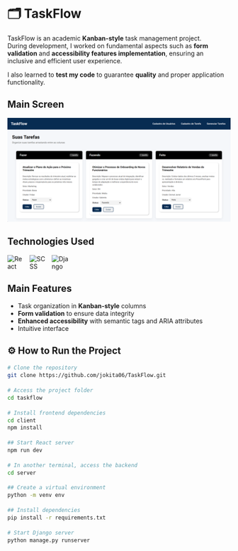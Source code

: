 # 🗂️ TaskFlow

TaskFlow is an academic **Kanban-style** task management project.  
During development, I worked on fundamental aspects such as **form validation** and **accessibility features implementation**, ensuring an inclusive and efficient user experience.  

I also learned to **test my code** to guarantee **quality** and proper application functionality.

## Main Screen

![TaskFlow Main Screen](./client/src/assets/TaskFlow.png)

## Technologies Used

<div style="display: flex; gap: 10px; align-items: center;">
  <img src="https://cdn.jsdelivr.net/gh/devicons/devicon/icons/react/react-original.svg" width="40" title="React"/>
  <img src="https://cdn.jsdelivr.net/gh/devicons/devicon/icons/sass/sass-original.svg" width="40" title="SCSS"/>
  <img src="https://cdn.jsdelivr.net/gh/devicons/devicon/icons/django/django-plain.svg" width="40" title="Django"/>
</div>

## Main Features
- Task organization in **Kanban-style** columns
- **Form validation** to ensure data integrity
- **Enhanced accessibility** with semantic tags and ARIA attributes
- Intuitive interface

## ⚙️ How to Run the Project

```bash
# Clone the repository
git clone https://github.com/jokita06/TaskFlow.git

# Access the project folder
cd taskflow

# Install frontend dependencies
cd client
npm install

## Start React server
npm run dev

# In another terminal, access the backend
cd server

## Create a virtual environment
python -m venv env

## Install dependencies
pip install -r requirements.txt

# Start Django server
python manage.py runserver
